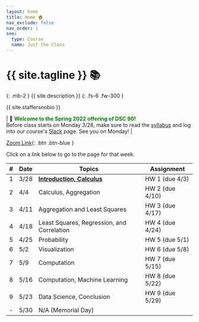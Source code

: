 ```yaml
---
layout: home
title: Home 🏠
nav_exclude: false
nav_order: 1
seo:
  type: Course
  name: Just the Class
---
```


# {{ site.tagline }} 📚
{: .mb-2 }
{{ site.description }}
{: .fs-6 .fw-300 }

{{ site.staffersnobio }}

| 👋 <span style='color:green'><b>Welcome to the Spring 2022 offering of DSC 90!</b></span> <br>Before class starts on Monday 3/28, make sure to read the [syllabus](syllabus) and log into our course's [Slack](https://join.slack.com/t/dsc90spring2022/shared_invite/zt-1687mwnrk-PStbFjF23XjAaK1ZQXoJOw) page. See you on Monday! |

[Zoom Link](https://ucsd.zoom.us/my/rampure){: .btn .btn-blue }

Click on a link below to go to the page for that week. 

| # | Date | Topics | Assignment |
| --- | --- | --- | --- |
| 1 | 3/28 | **[Introduction, Calculus](resources/weeks/week01)**  | HW 1 (due 4/3) |
| 2 | 4/4 | Calculus, Aggregation | HW 2 (due 4/10) |
| 3 | 4/11 | Aggregation and Least Squares | HW 3 (due 4/17) |
| 4 | 4/18 | Least Squares, Regression, and Correlation | HW 4 (due 4/24) |
| 5 | 4/25 | Probability | HW 5 (due 5/1) |
| 6 | 5/2 | Visualization | HW 6 (due 5/8) |
| 7 | 5/9 | Computation | HW 7 (due 5/15) |
| 8 | 5/16 | Computation, Machine Learning | HW 8 (due 5/22) |
| 9 | 5/23 | Data Science, Conclusion | HW 9 (due 5/29) |
| - | 5/30 | N/A (Memorial Day) | |
